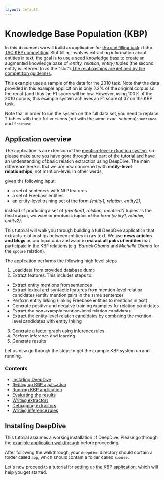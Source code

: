 ```yaml
---
layout: default
---
```


Knowledge Base Population (KBP)
====

In this document we will build an application for [the slot filling task](http://surdeanu.info/kbp2014/KBP2014_TaskDefinition_EnglishSlotFilling_1.1.pdf) of the 
[TAC KBP competition](http://www.nist.gov/tac/2014/KBP/). Slot filling involves extracting information about entities in text; the goal is to use a seed knowledge base to create an augmented knowledge base of *(entity, relation, entity)* tuples (the second entity is referred to as the "slot").[The relationships are defined by the competition guidelines](http://surdeanu.info/kbp2014/TAC_KBP_2014_Slot_Descriptions.pdf).

This example uses a sample of the data for the 2010 task. Note that the data provided in this example application is only 0.2% of the original corpus so the recall (and thus the F1 score) will be low. However, using 100% of the 2010 corpus, this example system achieves an F1 score of 37 on the KBP task.

Note that in order to run the system on the full data set, you need to replace 2 tables with their full versions (but with the same exact schema): `sentence` and `freebase`.

## Application overview

The application is an extension of the [mention-level extraction system](http://deepdive.stanford.edu/doc/walkthrough-mention.html), so please make sure you have gone through that part of the tutorial and have an understanding of basic relation extraction using DeepDive. The main difference here is that we are now concerned with **entity-level relationships**, not mention-level. In other words,

given the following input:

- a set of sentences with NLP features
- a set of Freebase entities
- an entity-level training set of the form *(entity1, relation, entity2)*,

instead of producing a set of *(mention1, relation, mention2)* tuples as the final output, we want to produces tuples of the form *(entity1, relation, entity2)*.

This tutorial will walk you through building a full DeepDive application that extracts relationships between entities in raw text. We use **news articles and blogs** as our input data and want to **extract all pairs of entities** that participate in the KBP relations (e.g. *Barack Obama* and *Michelle Obama* for the `spouse` relation).

The application performs the following high-level steps:

1. Load data from provided database dump
2. Extract features. This includes steps to:
  - Extract entity mentions from sentences
  - Extract lexical and syntactic features from mention-level relation candidates (entity mention pairs in the same sentence)
  - Perform entity linking (linking Freebase entities to mentions in text)
  - Generate positive and negative training examples for relation candidates
  - Extract the non-example mention-level relation candidates
  - Extract the entity-level relation candidates by combining the mention-level candidates with entity linking
3. Generate a factor graph using inference rules
4. Perform inference and learning
5. Generate results

Let us now go through the steps to get the example KBP system up and running.

### Contents

* [Installing DeepDive](#installing-deepdive)
* [Setting up KBP application](doc/setting_up.md)
* [Running KBP application](doc/running.md)
* [Evaluating the results](doc/evaluating.md)
* [Writing extractors](doc/writing_extractors.md)
* [Debugging extractors](doc/debugging_extractors.md)
* [Writing inference rules](doc/inference_rules.md)

## Installing DeepDive

This tutorial assumes a working installation of DeepDive.
Please go through the
[example application walkthrough](http://deepdive.stanford.edu/doc/walkthrough.html) before proceeding.

After following the walkthrough, your `deepdive` directory should contain a folder called `app`, which should contain a folder called `spouse`.

Let's now proceed to a tutorial for [setting up the KBP application](doc/setting_up.md), which will help you get started.